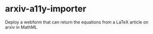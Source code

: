 # arxiv-a11y-importer
Deploy a webform that can return the equations from a LaTeX article on arxiv in MathML
